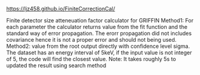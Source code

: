 https://ljz458.github.io/FiniteCorrectionCal/

Finite detector size atteneuation factor calculator for GRIFFIN
Method1: For each parameter the calculator returns value from the fit function and the standard way of error propagation. The erorr propagation did not includes covariance hence it is not a proper error and should not being used.
Method2: value from the root output directly with confidence level sigma. 
The dataset has an energy interval of 5keV, if the input value is not integer of 5, the code will find the closest value. 
Note: It takes roughly 5s to updated the result using search method
